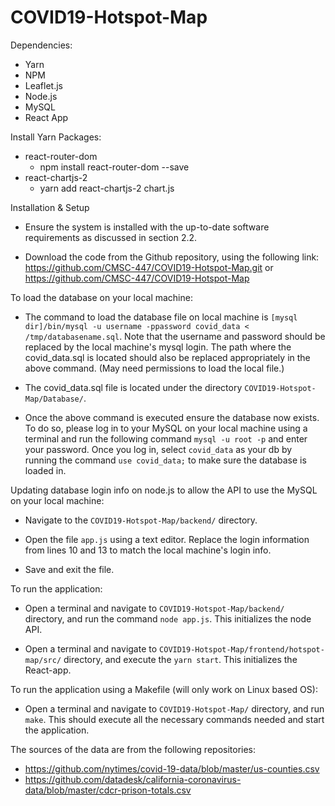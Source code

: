 # COVID19-Hotspot-Map

Dependencies:
- Yarn
- NPM
- Leaflet.js
- Node.js
- MySQL
- React App

Install Yarn Packages:
- react-router-dom 
     * npm install react-router-dom --save
-  react-chartjs-2
     * yarn add react-chartjs-2 chart.js


Installation & Setup

- Ensure the system is installed with the up-to-date software requirements as discussed in section 2.2. 

- Download the code from the Github repository, using the following link: https://github.com/CMSC-447/COVID19-Hotspot-Map.git or https://github.com/CMSC-447/COVID19-Hotspot-Map

To load the database on your local machine:

- The command to load the database file on local machine is `[mysql dir]/bin/mysql -u username -ppassword covid_data < /tmp/databasename.sql`. Note that the username and password should be replaced by the local machine's mysql login. The path where the covid_data.sql is located should also be replaced appropriately in the above command. (May need permissions to load the local file.)

- The covid_data.sql file is located under the  directory `COVID19-Hotspot-Map/Database/`.

- Once the above command is executed ensure the database now exists. To do so, please log in to your MySQL on your local machine using a terminal and run the following command `mysql -u root -p` and enter your password. Once you log in, select `covid_data` as your db by running the command `use covid_data;` to make sure the database is loaded in.

Updating database login info on node.js to allow the API to use the MySQL on your local machine:

- Navigate to the `COVID19-Hotspot-Map/backend/` directory.

- Open the file `app.js` using a text editor. Replace the login information from lines 10 and 13 to match the local machine's login info.

- Save and exit the file.

To run the application:

- Open a terminal and navigate to `COVID19-Hotspot-Map/backend/` directory, and run the command `node app.js`. This initializes the node API.

- Open a terminal and navigate to `COVID19-Hotspot-Map/frontend/hotspot-map/src/` directory, and execute the `yarn start`. This initializes the React-app.

To run the application using a Makefile (will only work on Linux based OS):

- Open a terminal and navigate to `COVID19-Hotspot-Map/` directory, and run `make`. This should execute all the necessary commands needed and start the application.

The sources of the data are from the following repositories:
- https://github.com/nytimes/covid-19-data/blob/master/us-counties.csv
- https://github.com/datadesk/california-coronavirus-data/blob/master/cdcr-prison-totals.csv
